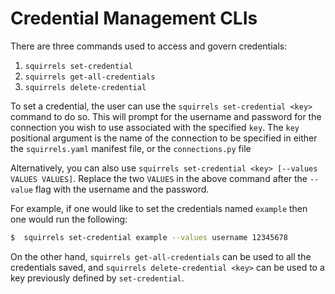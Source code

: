 # Credential Management CLIs

There are three commands used to access and govern credentials:

1. `squirrels set-credential`
2. `squirrels get-all-credentials`
3. `squirrels delete-credential`

To set a credential, the user can use the `squirrels set-credential <key>` command to do so. This will prompt for the username and password for the connection you wish to use associated with the specified `key`. The `key` positional argument is the name of the connection to be specified in either the `squirrels.yaml` manifest file, or the `connections.py` file

Alternatively, you can also use `squirrels set-credential <key> [--values VALUES VALUES]`. Replace the two `VALUES` in the above command after the `--value` flag with the username and the password.

For example, if one would like to set the credentials named `example` then one would run the following:

```bash
$  squirrels set-credential example --values username 12345678 
```

On the other hand, `squirrels get-all-credentials` can be used to all the credentials saved, and `squirrels delete-credential <key>` can be used to a key previously defined by `set-credential`.
